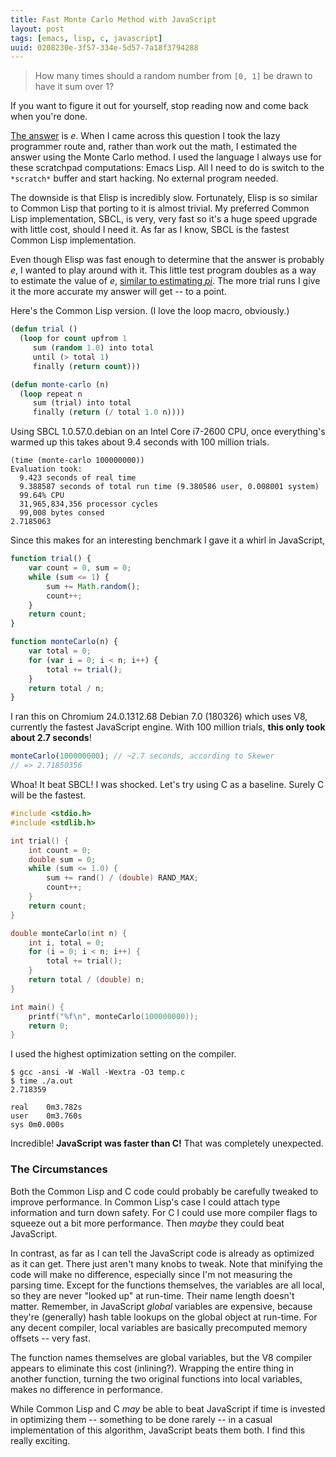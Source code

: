 ```yaml
---
title: Fast Monte Carlo Method with JavaScript
layout: post
tags: [emacs, lisp, c, javascript]
uuid: 0208230e-3f57-334e-5d57-7a18f3794288
---
```


> How many times should a random number from `[0, 1]` be drawn to have
> it sum over 1?

If you want to figure it out for yourself, stop reading now and come
back when you're done.

[The answer][answer] is *e*. When I came across this question I took
the lazy programmer route and, rather than work out the math, I
estimated the answer using the Monte Carlo method. I used the language
I always use for these scratchpad computations: Emacs Lisp. All I need
to do is switch to the `*scratch*` buffer and start hacking. No
external program needed.

The downside is that Elisp is incredibly slow. Fortunately, Elisp is
so similar to Common Lisp that porting to it is almost trivial. My
preferred Common Lisp implementation, SBCL, is very, very fast so it's
a huge speed upgrade with little cost, should I need it. As far as I
know, SBCL is the fastest Common Lisp implementation.

Even though Elisp was fast enough to determine that the answer is
probably *e*, I wanted to play around with it. This little test
program doubles as a way to estimate the value of *e*,
[similar to estimating *pi*][pi]. The more trial runs I give it the
more accurate my answer will get -- to a point.

Here's the Common Lisp version. (I love the loop macro, obviously.)

~~~cl
(defun trial ()
  (loop for count upfrom 1
     sum (random 1.0) into total
     until (> total 1)
     finally (return count)))

(defun monte-carlo (n)
  (loop repeat n
     sum (trial) into total
     finally (return (/ total 1.0 n))))
~~~

Using SBCL 1.0.57.0.debian on an Intel Core i7-2600 CPU, once
everything's warmed up this takes about 9.4 seconds with 100 million
trials.

    (time (monte-carlo 100000000))
    Evaluation took:
      9.423 seconds of real time
      9.388587 seconds of total run time (9.380586 user, 0.008001 system)
      99.64% CPU
      31,965,834,356 processor cycles
      99,008 bytes consed
    2.7185063

Since this makes for an interesting benchmark I gave it a whirl in
JavaScript,

~~~javascript
function trial() {
    var count = 0, sum = 0;
    while (sum <= 1) {
        sum += Math.random();
        count++;
    }
    return count;
}

function monteCarlo(n) {
    var total = 0;
    for (var i = 0; i < n; i++) {
        total += trial();
    }
    return total / n;
}
~~~

I ran this on Chromium 24.0.1312.68 Debian 7.0 (180326) which uses V8,
currently the fastest JavaScript engine. With 100 million trials,
**this only took about 2.7 seconds**!

~~~javascript
monteCarlo(100000000); // ~2.7 seconds, according to Skewer
// => 2.71850356
~~~

Whoa! It beat SBCL! I was shocked. Let's try using C as a
baseline. Surely C will be the fastest.

~~~c
#include <stdio.h>
#include <stdlib.h>

int trial() {
    int count = 0;
    double sum = 0;
    while (sum <= 1.0) {
        sum += rand() / (double) RAND_MAX;
        count++;
    }
    return count;
}

double monteCarlo(int n) {
    int i, total = 0;
    for (i = 0; i < n; i++) {
        total += trial();
    }
    return total / (double) n;
}

int main() {
    printf("%f\n", monteCarlo(100000000));
    return 0;
}
~~~

I used the highest optimization setting on the compiler.

    $ gcc -ansi -W -Wall -Wextra -O3 temp.c
    $ time ./a.out
    2.718359

    real	0m3.782s
    user	0m3.760s
    sys	0m0.000s

Incredible! **JavaScript was faster than C!** That was completely
unexpected.

### The Circumstances

Both the Common Lisp and C code could probably be carefully tweaked to
improve performance. In Common Lisp's case I could attach type
information and turn down safety. For C I could use more compiler
flags to squeeze out a bit more performance. Then *maybe* they could
beat JavaScript.

In contrast, as far as I can tell the JavaScript code is already as
optimized as it can get. There just aren't many knobs to tweak. Note
that minifying the code will make no difference, especially since I'm
not measuring the parsing time. Except for the functions themselves,
the variables are all local, so they are never "looked up" at
run-time. Their name length doesn't matter. Remember, in JavaScript
*global* variables are expensive, because they're (generally) hash
table lookups on the global object at run-time. For any decent
compiler, local variables are basically precomputed memory offsets --
very fast.

The function names themselves are global variables, but the V8
compiler appears to eliminate this cost (inlining?). Wrapping the
entire thing in another function, turning the two original functions
into local variables, makes no difference in performance.

While Common Lisp and C *may* be able to beat JavaScript if time is
invested in optimizing them -- something to be done rarely -- in a
casual implementation of this algorithm, JavaScript beats them both. I
find this really exciting.


[answer]: http://bayesianthink.blogspot.com/2013/02/the-expected-draws-to-sum-over-one.html
[pi]: http://math.fullerton.edu/mathews/n2003/montecarlopimod.html
